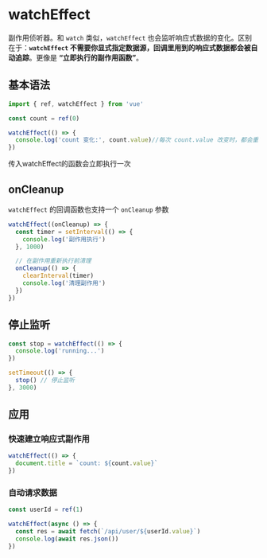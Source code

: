 # watchEffect

副作用侦听器。和 `watch` 类似，`watchEffect` 也会监听响应式数据的变化。区别在于：**`watchEffect` 不需要你显式指定数据源，回调里用到的响应式数据都会被自动追踪**。更像是 **“立即执行的副作用函数”**。

## 基本语法

```ts
import { ref, watchEffect } from 'vue'

const count = ref(0)

watchEffect(() => {
  console.log('count 变化:', count.value)//每次 count.value 改变时，都会重新执行。
})
```

传入watchEffect的函数会立即执行一次

## onCleanup

`watchEffect` 的回调函数也支持一个 `onCleanup` 参数

```ts
watchEffect((onCleanup) => {
  const timer = setInterval(() => {
    console.log('副作用执行')
  }, 1000)

  // 在副作用重新执行前清理
  onCleanup(() => {
    clearInterval(timer)
    console.log('清理副作用')
  })
})

```

## 停止监听

```ts
const stop = watchEffect(() => {
  console.log('running...')
})

setTimeout(() => {
  stop() // 停止监听
}, 3000)

```

## 应用

### 快速建立响应式副作用

```ts
watchEffect(() => {
  document.title = `count: ${count.value}`
})

```

### 自动请求数据

```ts
const userId = ref(1)

watchEffect(async () => {
  const res = await fetch(`/api/user/${userId.value}`)
  console.log(await res.json())
})

```

